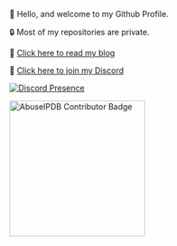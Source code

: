 👋 Hello, and welcome to my Github Profile.

🔒 Most of my repositories are private.

📰 [Click here to read my blog](https://andrewpeacock.uk)

💬 [Click here to join my Discord](https://discord.gg/4t93JCtrw8)

[![Discord Presence](https://lanyard.cnrad.dev/api/144812972802310145)](https://discord.com/users/144812972802310145)

<img src="https://www.abuseipdb.com/contributor/55645.svg" alt="AbuseIPDB Contributor Badge" style="width: 240px;">
